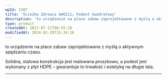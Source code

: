 ```yaml
---
wpId: 1507
title: 'Ścieżka Zdrowia &#8211; Podest kwadratowy'
description: 'to urządzenie na place zabaw zaprojektowane z myślą o aktywnym spędzaniu czasu. Solidna, stalowa konstrukcja jest malowana proszkowo, a podest jest wykonany z płyt HDPE – gwarantuje to trwałość i estetykę na długie lata.'
type: product
createdAt: 2017-07-11T06:55:28
modifiedAt: 2024-02-29T15:34:16
---
```



to urządzenie na place zabaw zaprojektowane z myślą o aktywnym spędzaniu czasu.

Solidna, stalowa konstrukcja jest malowana proszkowo, a podest jest wykonany z płyt HDPE – gwarantuje to trwałość i estetykę na długie lata.

* * *
